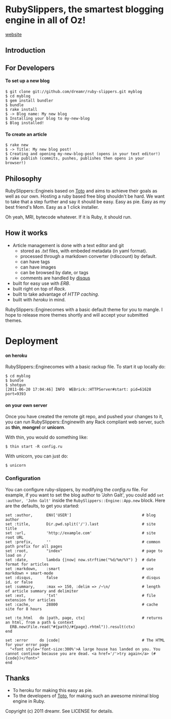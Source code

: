 RubySlippers, the smartest blogging engine in all of Oz!
========================================================

[website](http://ruby-slippers.heroku.com)

Introduction
------------


For Developers
--------------

#### To set up a new blog

    $ git clone git://github.com/dreamr/ruby-slippers.git myblog
    $ cd myblog
    $ gem install bundler
    $ bundle
    $ rake install
    $ -> Blog name: My new blog
    $ Installing your blog to my-new-blog
    $ Blog installed!
    
    
#### To create an article

    $ rake new
    $ -> Title: My new blog post!
    $ Creating and opening my-new-blog-post (opens in your text editor!)
    $ rake publish (commits, pushes, publishes then opens in your browser!)


Philosophy
----------

RubySlippers::Engineis based on [Toto](http://github.com/cloudhead/toto) and aims to achieve their goals as well as our own. Hosting a ruby based free blog shouldn't be hard. We want to take that a step further and say it should be easy. Easy as pie. Easy as my best friend's Mom. Easy as a 1 click installer.

Oh yeah, MRI, bytecode whatever. If it is Ruby, it should run.

How it works
------------

- Article management is done with a text editor and git
  * stored as _.txt_ files, with embeded metadata (in yaml format).
  * processed through a markdown converter (rdiscount) by default.
  * can have tags
  * can have images
  * can be browsed by date, or tags
  * comments are handled by [disqus](http://disqus.com)
- built for easy use with _ERB_.
- built right on top of _Rack_.
- built to take advantage of _HTTP caching_.
- built with _heroku_ in mind.


RubySlippers::Enginecomes with a basic default theme for you to mangle. I hope to release more themes shortly and will accept your submitted themes.

Deployment
==========

#### on heroku

RubySlippers::Enginecomes with a basic rackup file. To start it up locally do:

    $ cd myblog
    $ bundle
    $ shotgun
    [2011-06-20 17:04:46] INFO  WEBrick::HTTPServer#start: pid=61628 port=9393

#### on your own server

Once you have created the remote git repo, and pushed your changes to it, you can run RubySlippers::Enginewith any Rack compliant web server, such as **thin**, **mongrel** or **unicorn**.

With thin, you would do something like:

    $ thin start -R config.ru

With unicorn, you can just do:

    $ unicorn


### Configuration

You can configure ruby-slippers, by modifying the _config.ru_ file. For example, if you want to set the blog author to 'John Galt',
you could add `set :author, 'John Galt'` inside the `RubySlippers::Engine::App.new` block. Here are the defaults, to get you started:

    set :author,      ENV['USER']                               # blog author
    set :title,       Dir.pwd.split('/').last                   # site title
    set :url,         'http://example.com'                      # site root URL
    set :prefix,      ''                                        # common path prefix for all pages
    set :root,        "index"                                   # page to load on /
    set :date,        lambda {|now| now.strftime("%d/%m/%Y") }  # date format for articles
    set :markdown,    :smart                                    # use markdown + smart-mode
    set :disqus,      false                                     # disqus id, or false
    set :summary,     :max => 150, :delim => /~\n/              # length of article summary and delimiter
    set :ext,         'txt'                                     # file extension for articles
    set :cache,       28800                                     # cache site for 8 hours

    set :to_html   do |path, page, ctx|                         # returns an html, from a path & context
      ERB.new(File.read("#{path}/#{page}.rhtml")).result(ctx)
    end

    set :error     do |code|                                    # The HTML for your error page
      "<font style='font-size:300%'>A large house has landed on you. You cannot continue because you are dead. <a href='/'>try again</a> (#{code})</font>"
    end

Thanks
------

* To heroku for making this easy as pie.
* To the developers of [Toto](http://github.com/cloudhead/toto), for making such an awesome minimal blog engine in Ruby.

Copyright (c) 2011 dreamr. See LICENSE for details.
